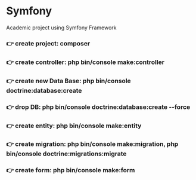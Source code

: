 # Symfony
Academic project using Symfony Framework
###  :point_right: create project: composer
###  :point_right: create controller: php bin/console make:controller
###  :point_right: create new Data Base: php bin/console doctrine:database:create
###  :point_right: drop DB: php bin/console doctrine:database:create --force
###  :point_right: create entity: php bin/console make:entity
###  :point_right: create migration: php bin/console make:migration, php bin/console doctrine:migrations:migrate
###  :point_right: create form: php bin/console make:form

